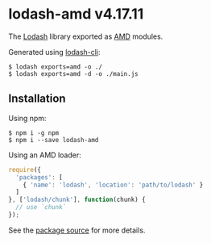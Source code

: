 # lodash-amd v4.17.11

The [Lodash](https://lodash.com/) library exported as [AMD](https://github.com/amdjs/amdjs-api/wiki/AMD) modules.

Generated using [lodash-cli](https://www.npmjs.com/package/lodash-cli):
```shell
$ lodash exports=amd -o ./
$ lodash exports=amd -d -o ./main.js
```

## Installation

Using npm:
```shell
$ npm i -g npm
$ npm i --save lodash-amd
```

Using an AMD loader:
```js
require({
  'packages': [
    { 'name': 'lodash', 'location': 'path/to/lodash' }
  ]
}, ['lodash/chunk'], function(chunk) {
  // use `chunk`
});
```

See the [package source](https://github.com/lodash/lodash/tree/4.17.11-amd) for more details.
